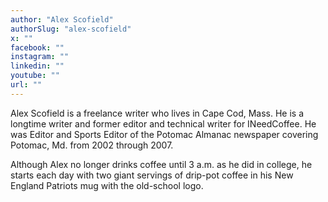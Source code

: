 ```yaml
---
author: "Alex Scofield"
authorSlug: "alex-scofield"
x: ""
facebook: ""
instagram: ""
linkedin: ""
youtube: ""
url: ""
---
```


Alex Scofield is a freelance writer who lives in Cape Cod, Mass. He is a longtime writer and former editor and technical writer for INeedCoffee. He was Editor and Sports Editor of the Potomac Almanac newspaper covering Potomac, Md. from 2002 through 2007.

Although Alex no longer drinks coffee until 3 a.m. as he did in college, he starts each day with two giant servings of drip-pot coffee in his New England Patriots mug with the old-school logo.
